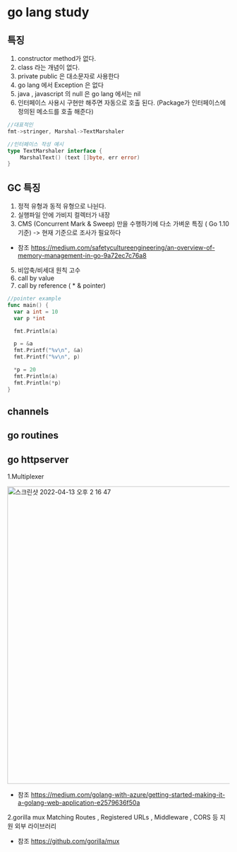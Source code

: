 # go lang study

## 특징
1. constructor method가 없다.
2. class 라는 개념이 없다.
3. private public 은 대소문자로 사용한다
4. go lang 에서 Exception 은 없다
5. java , javascript 의 null 은 go lang 에서는 nil
6. 인터페이스 사용시 구현만 해주면 자동으로 호출 된다. (Package가 인터페이스에 정의된 메소드를 호출 해준다)
```go
//대표적인 
fmt->stringer, Marshal->TextMarshaler
```

```go
//인터페이스 작성 예시
type TextMarshaler interface {
	MarshalText() (text []byte, err error)
}
```

## GC 특징 
1. 정적 유형과 동적 유형으로 나뉜다.
2. 실행파일 안에 가비지 컬렉터가 내장
3. CMS (Concurrent Mark & Sweep) 만을 수행하기에 다소 가벼운 특징 ( Go 1.10 기준) -> 현재 기준으로 조사가 필요하다
- 참조
https://medium.com/safetycultureengineering/an-overview-of-memory-management-in-go-9a72ec7c76a8

5. 비압축/비세대 원칙 고수
6. call by value
7. call by reference ( * & pointer)

```go
//pointer example
func main() {
  var a int = 10
  var p *int

  fmt.Println(a)

  p = &a
  fmt.Printf("%v\n", &a)
  fmt.Printf("%v\n", p)

  *p = 20
  fmt.Println(a)
  fmt.Println(*p)
}
```

## channels

## go routines

## go httpserver


1.Multiplexer

<img width="673" alt="스크린샷 2022-04-13 오후 2 16 47" src="https://user-images.githubusercontent.com/44044905/163105365-badee2a6-c362-4aa7-b0d1-a78217d6c6be.png">

- 참조
https://medium.com/golang-with-azure/getting-started-making-it-a-golang-web-application-e2579636f50a

2.gorilla mux
Matching Routes , Registered URLs , Middleware , CORS 등 지원 외부 라이브러리
- 참조
https://github.com/gorilla/mux

